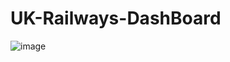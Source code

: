 # UK-Railways-DashBoard

![image](https://github.com/Pradyumna-cyber/UK-Railways-DashBoard/assets/73057121/c0906b36-8a84-4aaf-a3f2-12d74dcca68d)
